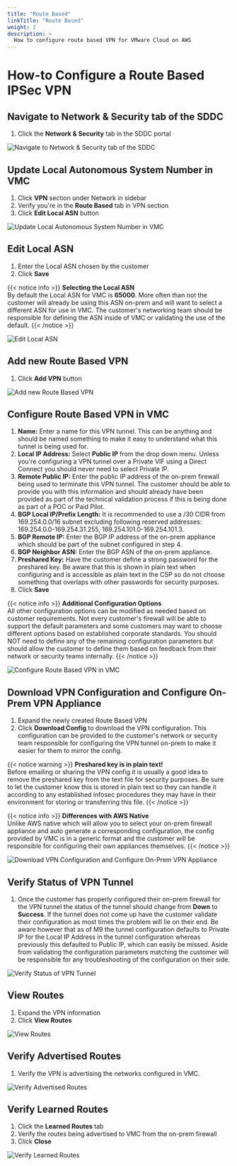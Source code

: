 ```yaml
---
title: "Route Based"
linkTitle: "Route Based"
weight: 2
description: >
  How to configure route based VPN for VMware Cloud on AWS 
---
```


# How-to Configure a Route Based IPSec VPN

## Navigate to Network & Security tab of the SDDC
1. Click the **Network & Security** tab in the SDDC portal

![Navigate to Network & Security tab of the SDDC](https://vmc-onboarding-images.s3-us-west-2.amazonaws.com/2.Connect-SDDC/vpn/route-based/step01_network_and_security.png)

## Update Local Autonomous System Number in VMC
1. Click **VPN** section under Network in sidebar
2. Verify you're in the **Route Based** tab in VPN section
3. Click **Edit Local ASN** button

![Update Local Autonomous System Number in VMC](https://vmc-onboarding-images.s3-us-west-2.amazonaws.com/2.Connect-SDDC/vpn/route-based/step02_edit_local_asn.png)


## Edit Local ASN
1. Enter the Local ASN chosen by the customer
2. Click **Save**

{{< notice info >}}
**Selecting the Local ASN**\
By default the Local ASN for VMC is **65000**. More often than not the customer will already be using this ASN on-prem and will want to select a different ASN for use in VMC. The customer's networking team should be responsible for defining the ASN inside of VMC or validating the use of the default.
{{< /notice >}}

![Edit Local ASN](https://vmc-onboarding-images.s3-us-west-2.amazonaws.com/2.Connect-SDDC/vpn/route-based/step03_edit_local_asn.png)


## Add new Route Based VPN
1. Click **Add VPN** button

![Add new Route Based VPN](https://vmc-onboarding-images.s3-us-west-2.amazonaws.com/2.Connect-SDDC/vpn/route-based/step04_add_route_based_vpn.png)


## Configure Route Based VPN in VMC
1. **Name:** Enter a name for this VPN tunnel. This can be anything and should be named something to make it easy to understand what this tunnel is being used for.
2. **Local IP Address:** Select **Public IP** from the drop down menu. Unless you're configuring a VPN tunnel over a Private VIF using a Direct Connect you should never need to select Private IP.
3. **Remote Public IP:** Enter the public IP address of the on-prem firewall being used to terminate this VPN tunnel. The customer should be able to provide you with this information and should already have been provided as part of the technical validation process if this is being done as part of a POC or Paid Pilot.
4. **BGP Local IP/Prefix Length:** It is recommended to use a /30 CIDR from 169.254.0.0/16 subnet excluding following reserved addresses: 169.254.0.0-169.254.31.255, 169.254.101.0-169.254.101.3. 
5. **BGP Remote IP:** Enter the BGP IP address of the on-prem appliance which should be part of the subnet configured in step 4.
6. **BGP Neighbor ASN:** Enter the BGP ASN of the on-prem appliance.
7. **Preshared Key:** Have the customer define a strong password for the preshared key. Be aware that this is shown in plain text when configuring and is accessible as plain text in the CSP so do not choose something that overlaps with other passwords for security purposes.
8. Click **Save**

{{< notice info >}}
**Additional Configuration Options**\
All other configuration options can be modified as needed based on customer requirements. Not every customer's firewall will be able to support the default parameters and some customers may want to choose different options based on established corporate standards. You should NOT need to define any of the remaining configuration parameters but should allow the customer to define them based on feedback from their network or security teams internally.
{{< /notice >}}

![Configure Route Based VPN in VMC](https://vmc-onboarding-images.s3-us-west-2.amazonaws.com/2.Connect-SDDC/vpn/route-based/step05_vpn_config.png)

## Download VPN Configuration and Configure On-Prem VPN Appliance
1. Expand the newly created Route Based VPN
2. Click **Download Config** to download the VPN configuration. This configuration can be provided to the customer's network or security team responsible for configuring the VPN tunnel on-prem to make it easier for them to mirror the config.

{{< notice warning >}}
**Preshared key is in plain text!**\
Before emailing or sharing the VPN config it is usually a good idea to remove the preshared key from the text file for security purposes. Be sure to let the customer know this is stored in plain text so they can handle it according to any established infosec procedures they may have in their environment for storing or transferring this file.
{{< /notice >}}

{{< notice info >}}
**Differences with AWS Native**\
Unlike AWS native which will allow you to select your on-prem firewall appliance and auto generate a corresponding configuration, the config provided by VMC is in a generic format and the customer will be responsible for configuring their own appliances themselves.
{{< /notice >}}

![Download VPN Configuration and Configure On-Prem VPN Appliance](https://vmc-onboarding-images.s3-us-west-2.amazonaws.com/2.Connect-SDDC/vpn/route-based/step06a_status_down.png)


## Verify Status of VPN Tunnel
1. Once the customer has properly configured their on-prem firewall for the VPN tunnel the status of the tunnel should change from **Down** to **Success**. If the tunnel does not come up have the customer validate their configuration as most times the problem will lie on their end. Be aware however that as of M9 the tunnel configuration defaults to Private IP for the Local IP Address in the tunnel configuration whereas previously this defaulted to Public IP, which can easily be missed. Aside from validating the configuration parameters matching the customer will be responsible for any troubleshooting of the configuration on their side.

![Verify Status of VPN Tunnel](https://vmc-onboarding-images.s3-us-west-2.amazonaws.com/2.Connect-SDDC/vpn/route-based/step06b_status_success.png)

## View Routes
1. Expand the VPN information
2. Click **View Routes**

![View Routes](https://vmc-onboarding-images.s3-us-west-2.amazonaws.com/2.Connect-SDDC/vpn/route-based/step07a_view_routes.png)

## Verify Advertised Routes
1. Verify the VPN is advertising the networks configured in VMC.

![Verify Advertised Routes](https://vmc-onboarding-images.s3-us-west-2.amazonaws.com/2.Connect-SDDC/vpn/route-based/step07b_advertised_routes.png)

## Verify Learned Routes
1. Click the **Learned Routes** tab
2. Verify the routes being advertised to VMC from the on-prem firewall
3. Click **Close**

![Verify Learned Routes](https://vmc-onboarding-images.s3-us-west-2.amazonaws.com/2.Connect-SDDC/vpn/route-based/step07c_learned_routes.png)
